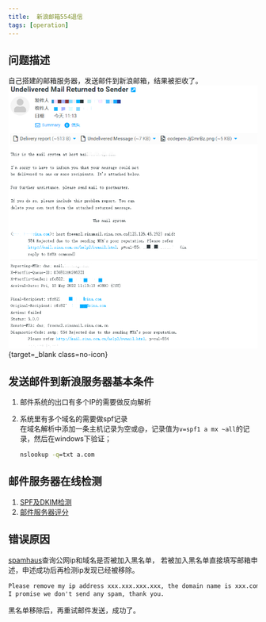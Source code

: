 ```yaml
---
title:  新浪邮箱554退信
tags: [operation]
---
```


## 问题描述
自己搭建的邮箱服务器，发送邮件到新浪邮箱，结果被拒收了。
[![554]][554]{target=_blank class=no-icon}

## 发送邮件到新浪服务器基本条件
1. 邮件系统的出口有多个IP的需要做反向解析
2. 系统里有多个域名的需要做spf记录  
   在域名解析中添加一条主机记录为空或@，记录值为`v=spf1 a mx ~all`的记录，然后在windows下验证；

    ```bat
    nslookup -q=txt a.com
    ```

## 邮件服务器在线检测
1. [SPF及DKIM检测](https://www.appmaildev.com/cn/dkim)
2. [邮件服务器评分](https://www.mail-tester.com/)

## 错误原因
[spamhaus](https://check.spamhaus.org/)查询公网ip和域名是否被加入黑名单，
若被加入黑名单直接填写邮箱申述，申述成功后再检测ip发现已经被移除。

```txt
Please remove my ip address xxx.xxx.xxx.xxx, the domain name is xxx.com, 
I promise we don't send any spam, thank you. 
```

黑名单移除后，再重试邮件发送，成功了。

[554]: /assets/2022/05-13/554.png
